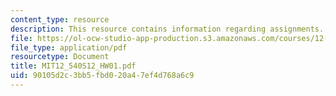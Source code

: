 ```yaml
---
content_type: resource
description: This resource contains information regarding assignments.
file: https://ol-ocw-studio-app-production.s3.amazonaws.com/courses/12-540-principles-of-the-global-positioning-system-spring-2012/90105d2c3bb5fbd020a47ef4d768a6c9_MIT12_540S12_HW01.pdf
file_type: application/pdf
resourcetype: Document
title: MIT12_540S12_HW01.pdf
uid: 90105d2c-3bb5-fbd0-20a4-7ef4d768a6c9
---
```

